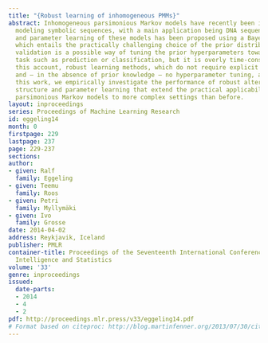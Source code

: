 ```yaml
---
title: "{Robust learning of inhomogeneous PMMs}"
abstract: Inhomogeneous parsimonious Markov models have recently been introduced for
  modeling symbolic sequences, with a main application being DNA sequence analysis.  Structure
  and parameter learning of these models has been proposed using a Bayesian approach,
  which entails the practically challenging choice of the prior distribution.  Cross
  validation is a possible way of tuning the prior hyperparameters towards a specific
  task such as prediction or classification, but it is overly time-consuming.  On
  this account, robust learning methods, which do not require explicit prior specification
  and – in the absence of prior knowledge – no hyperparameter tuning, are of interest.  In
  this work, we empirically investigate the performance of robust alternatives for
  structure and parameter learning that extend the practical applicability of inhomogeneous
  parsimonious Markov models to more complex settings than before.
layout: inproceedings
series: Proceedings of Machine Learning Research
id: eggeling14
month: 0
firstpage: 229
lastpage: 237
page: 229-237
sections: 
author:
- given: Ralf
  family: Eggeling
- given: Teemu
  family: Roos
- given: Petri
  family: Myllymäki
- given: Ivo
  family: Grosse
date: 2014-04-02
address: Reykjavik, Iceland
publisher: PMLR
container-title: Proceedings of the Seventeenth International Conference on Artificial
  Intelligence and Statistics
volume: '33'
genre: inproceedings
issued:
  date-parts:
  - 2014
  - 4
  - 2
pdf: http://proceedings.mlr.press/v33/eggeling14.pdf
# Format based on citeproc: http://blog.martinfenner.org/2013/07/30/citeproc-yaml-for-bibliographies/
---
```

